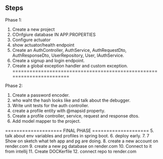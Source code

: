 ## Steps
Phase 1:

1. Create a new project
2. COnfgiure database IN APP.PROPERTIES
3. Configure actuator
4. show actuator/health endpoint
13. Create an AuthController, AuthService, AuthRequestDto, AuthResponseDto, UserRepository, User, IAuthService. 
14. Create a signup and login endpoint.
15. Create a global exception handler and custom exception.
=======================================================================

Phase 2:
1. Create a password encoder.
2. who waht the hash looks like and talk about the debugger.
3. Write unit tests for the auth controller.
4. create a profile entity with @mapsid property.
5. Create a profile controller, service, request and response dtos.
6. Add model mapper to the project.














==================== FINAL PHASE ====================
5. talk about env variables and profiles in spring boot.
6. deploy early.
7. 7 Show on sketch what teh app and pg are doing.
8. create a new account on render.com
9. create a new pg database on render.com
10. Connect to it from intellij
11. Create DOCKerfile
12. connect repo to render.com